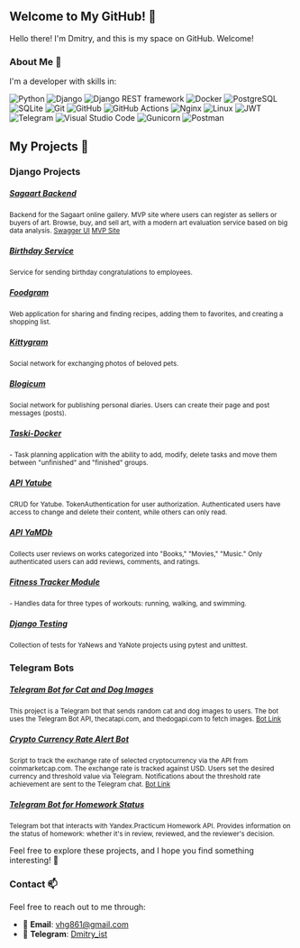 ## Welcome to My GitHub! 👋

Hello there! I'm Dmitry, and this is my space on GitHub. Welcome!

### About Me 👾

I'm a developer with skills in:

![Python](https://img.shields.io/badge/Python-3776AB?style=flat-square&logo=python&logoColor=white) ![Django](https://img.shields.io/badge/Django-092E20?style=flat-square&logo=django&logoColor=white) ![Django REST framework](https://img.shields.io/badge/DRF-FF5733?style=flat-square&logo=django&logoColor=white) ![Docker](https://img.shields.io/badge/Docker-2496ED?style=flat-square&logo=docker&logoColor=white) ![PostgreSQL](https://img.shields.io/badge/PostgreSQL-336791?style=flat-square&logo=postgresql&logoColor=white) ![SQLite](https://img.shields.io/badge/SQLite-003B57?style=flat-square&logo=sqlite&logoColor=white) ![Git](https://img.shields.io/badge/Git-F05032?style=flat-square&logo=git&logoColor=white) ![GitHub](https://img.shields.io/badge/GitHub-181717?style=flat-square&logo=github&logoColor=white) ![GitHub Actions](https://img.shields.io/badge/GitHub_Actions-2088FF?style=flat-square&logo=github-actions&logoColor=white) ![Nginx](https://img.shields.io/badge/Nginx-009639?style=flat-square&logo=nginx&logoColor=white) ![Linux](https://img.shields.io/badge/Linux-FCC624?style=flat-square&logo=linux&logoColor=black) ![JWT](https://img.shields.io/badge/JWT-000000?style=flat-square&logo=jwt&logoColor=white) ![Telegram](https://img.shields.io/badge/Telegram-26A5E4?style=flat-square&logo=telegram&logoColor=white) ![Visual Studio Code](https://img.shields.io/badge/Visual_Studio_Code-007ACC?style=flat-square&logo=visual-studio-code&logoColor=white) ![Gunicorn](https://img.shields.io/badge/Gunicorn-02B88B?style=flat-square) ![Postman](https://img.shields.io/badge/Postman-FF6C37?style=flat-square&logo=postman&logoColor=white)

## My Projects 🚀

### Django Projects

##### [Sagaart Backend](https://github.com/Sagaart-4/backend)
<sub>Backend for the Sagaart online gallery.
MVP site where users can register as sellers or buyers of art.
Browse, buy, and sell art, with a modern art evaluation service based on big data analysis.
[Swagger UI](https://xaverd.hopto.org/api/schema/swagger-ui/)
[MVP Site](https://artfour.vercel.app/)</sub>

##### [Birthday Service](https://github.com/vhg860/birthday_service)
<sub>Service for sending birthday congratulations to employees.</sub>

##### [Foodgram](https://github.com/vhg860/foodgram-project-react)
<sub>Web application for sharing and finding recipes, adding them to favorites, and creating a shopping list.</sub>

##### [Kittygram](https://github.com/vhg860/kittygram_final)
<sub>Social network for exchanging photos of beloved pets.</sub>

##### [Blogicum](https://github.com/vhg860/django_sprint4)
<sub>Social network for publishing personal diaries. Users can create their page and post messages (posts).</sub>

##### [Taski-Docker](https://github.com/vhg860/taski-docker)
<sub>- Task planning application with the ability to add, modify, delete tasks and move them between "unfinished" and "finished" groups.</sub>

##### [API Yatube](https://github.com/vhg860/api_yatube)
<sub>CRUD for Yatube. TokenAuthentication for user authorization. Authenticated users have access to change and delete their content, while others can only read.</sub>

##### [API YaMDb](https://github.com/vhg860/api_yamdb)
<sub>Collects user reviews on works categorized into "Books," "Movies," "Music." Only authenticated users can add reviews, comments, and ratings.</sub>

##### [Fitness Tracker Module](https://github.com/vhg860/hw_python_oop)
<sub>- Handles data for three types of workouts: running, walking, and swimming.</sub>

##### [Django Testing](https://github.com/vhg860/django_testing)
<sub>Collection of tests for YaNews and YaNote projects using pytest and unittest.</sub>

### Telegram Bots

##### [Telegram Bot for Cat and Dog Images](https://github.com/vhg860/kittybot)
<sub>This project is a Telegram bot that sends random cat and dog images to users.
The bot uses the Telegram Bot API, thecatapi.com, and thedogapi.com to fetch images.
[Bot Link](https://t.me/PeaJItok_bot)</sub>

##### [Crypto Currency Rate Alert Bot](https://github.com/vhg860/test-tasks/tree/main/Sorex)
<sub>Script to track the exchange rate of selected cryptocurrency via the API from coinmarketcap.com.
The exchange rate is tracked against USD.
Users set the desired currency and threshold value via Telegram.
Notifications about the threshold rate achievement are sent to the Telegram chat.
[Bot Link](https://t.me/Sorex35bot)</sub>

##### [Telegram Bot for Homework Status](https://github.com/vhg860/homework_bot)
<sub>Telegram bot that interacts with Yandex.Practicum Homework API.
Provides information on the status of homework: whether it's in review, reviewed, and the reviewer's decision.</sub>

Feel free to explore these projects, and I hope you find something interesting! 🌟

### Contact 📫

Feel free to reach out to me through:

- 📧 **Email**: vhg861@gmail.com
- 📱 **Telegram**: [Dmitry_ist](https://t.me/Dmitry_ist)

